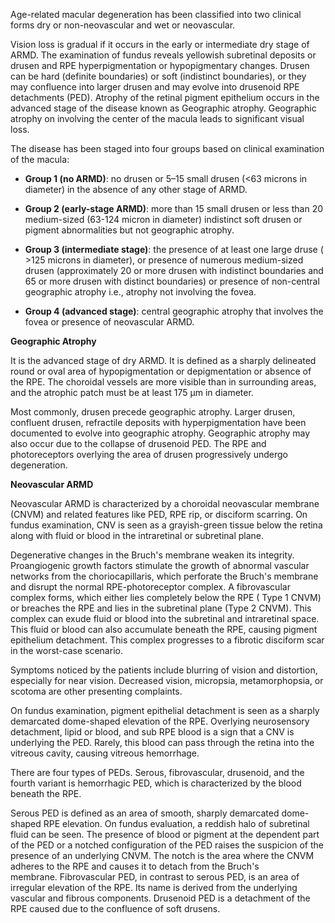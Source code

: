 Age-related macular degeneration has been classified into two clinical forms dry or non-neovascular and wet or neovascular.

Vision loss is gradual if it occurs in the early or intermediate dry stage of ARMD. The examination of fundus reveals yellowish subretinal deposits or drusen and RPE hyperpigmentation or hypopigmentary changes. Drusen can be hard (definite boundaries) or soft (indistinct boundaries), or they may confluence into larger drusen and may evolve into drusenoid RPE detachments (PED). Atrophy of the retinal pigment epithelium occurs in the advanced stage of the disease known as Geographic atrophy. Geographic atrophy on involving the center of the macula leads to significant visual loss.

The disease has been staged into four groups based on clinical examination of the macula:

- **Group 1 (no ARMD)**: no drusen or 5–15 small drusen (<63 microns in diameter) in the absence of any other stage of ARMD.

- **Group 2 (early-stage ARMD)**: more than 15 small drusen or less than 20 medium-sized (63-124 micron in diameter) indistinct soft drusen or pigment abnormalities but not geographic atrophy.

- **Group 3 (intermediate stage)**: the presence of at least one large druse ( >125 microns in diameter), or presence of numerous medium-sized drusen (approximately 20 or more drusen with indistinct boundaries and 65 or more drusen with distinct boundaries) or presence of non-central geographic atrophy i.e., atrophy not involving the fovea.

- **Group 4 (advanced stage)**: central geographic atrophy that involves the fovea or presence of neovascular ARMD.

**Geographic Atrophy**

It is the advanced stage of dry ARMD. It is defined as a sharply delineated round or oval area of hypopigmentation or depigmentation or absence of the RPE. The choroidal vessels are more visible than in surrounding areas, and the atrophic patch must be at least 175 µm in diameter.

Most commonly, drusen precede geographic atrophy. Larger drusen, confluent drusen, refractile deposits with hyperpigmentation have been documented to evolve into geographic atrophy. Geographic atrophy may also occur due to the collapse of drusenoid PED. The RPE and photoreceptors overlying the area of drusen progressively undergo degeneration.

**Neovascular ARMD**

Neovascular ARMD is characterized by a choroidal neovascular membrane (CNVM) and related features like PED, RPE rip, or disciform scarring. On fundus examination, CNV is seen as a grayish-green tissue below the retina along with fluid or blood in the intraretinal or subretinal plane.

Degenerative changes in the Bruch's membrane weaken its integrity. Proangiogenic growth factors stimulate the growth of abnormal vascular networks from the choriocapillaris, which perforate the Bruch's membrane and disrupt the normal RPE-photoreceptor complex. A fibrovascular complex forms, which either lies completely below the RPE ( Type 1 CNVM) or breaches the RPE and lies in the subretinal plane (Type 2 CNVM). This complex can exude fluid or blood into the subretinal and intraretinal space. This fluid or blood can also accumulate beneath the RPE, causing pigment epithelium detachment. This complex progresses to a fibrotic disciform scar in the worst-case scenario.

Symptoms noticed by the patients include blurring of vision and distortion, especially for near vision. Decreased vision, micropsia, metamorphopsia, or scotoma are other presenting complaints.

On fundus examination, pigment epithelial detachment is seen as a sharply demarcated dome-shaped elevation of the RPE. Overlying neurosensory detachment, lipid or blood, and sub RPE blood is a sign that a CNV is underlying the PED. Rarely, this blood can pass through the retina into the vitreous cavity, causing vitreous hemorrhage.

There are four types of PEDs. Serous, fibrovascular, drusenoid, and the fourth variant is hemorrhagic PED, which is characterized by the blood beneath the RPE.

Serous PED is defined as an area of smooth, sharply demarcated dome-shaped RPE elevation. On fundus evaluation, a reddish halo of subretinal fluid can be seen. The presence of blood or pigment at the dependent part of the PED or a notched configuration of the PED raises the suspicion of the presence of an underlying CNVM. The notch is the area where the CNVM adheres to the RPE and causes it to detach from the Bruch's membrane. Fibrovascular PED, in contrast to serous PED, is an area of irregular elevation of the RPE. Its name is derived from the underlying vascular and fibrous components. Drusenoid PED is a detachment of the RPE caused due to the confluence of soft drusens.